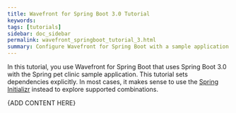 ```yaml
---
title: Wavefront for Spring Boot 3.0 Tutorial
keywords:
tags: [tutorials]
sidebar: doc_sidebar
permalink: wavefront_springboot_tutorial_3.html
summary: Configure Wavefront for Spring Boot with a sample application.
---
```

In this tutorial, you use Wavefront for Spring Boot that uses Spring Boot 3.0 with the Spring pet clinic sample application. This tutorial sets dependencies explicitly. In most cases, it makes sense to use the [Spring Initializr](https://start.spring.io/) instead to explore supported combinations.

{ADD CONTENT HERE}